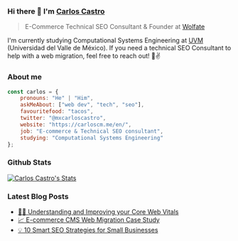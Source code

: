 ### Hi there 👋 I'm [Carlos Castro](https://carloscm.me/en/)
> E-Commerce Technical SEO Consultant & Founder at [Wolfate](https://wolfate.com/en/)

<div>
 <p>
I'm currently studying Computational Systems Engineering at <a href="https://uvm.mx/">UVM</a> (Universidad del Valle de México). If you need a technical SEO Consultant to help with a web migration, feel free to reach out! 🚀✌️
</p>
</div>

### About me
```javascript
const carlos = {
    pronouns: "He" | "Him",
    askMeAbout: ["web dev", "tech", "seo"],
    favouritefood: "tacos",
    twitter: "@mxcarloscastro",
    website: "https://carloscm.me/en/",
    job: "E-commerce & Technical SEO consultant",
    studying: "Computational Systems Engineering"
};
```

### Github Stats

[![Carlos Castro's Stats](https://github-readme-stats.vercel.app/api?username=carloscastromx&show_icons=true&count_private=true)](https://github.com/carloscastromx)

### Latest Blog Posts

- [🧑‍💻 Understanding and Improving your Core Web Vitals](https://carloscm.me/en/blog/core-web-vitals/)
- [📈 E-commerce CMS Web Migration Case Study](https://carloscm.me/en/blog/ecommerce-cms-migration-case-study/)
- [💡 10 Smart SEO Strategies for Small Businesses](https://carloscm.me/en/blog/seo-strategies-for-small-businesses/)
